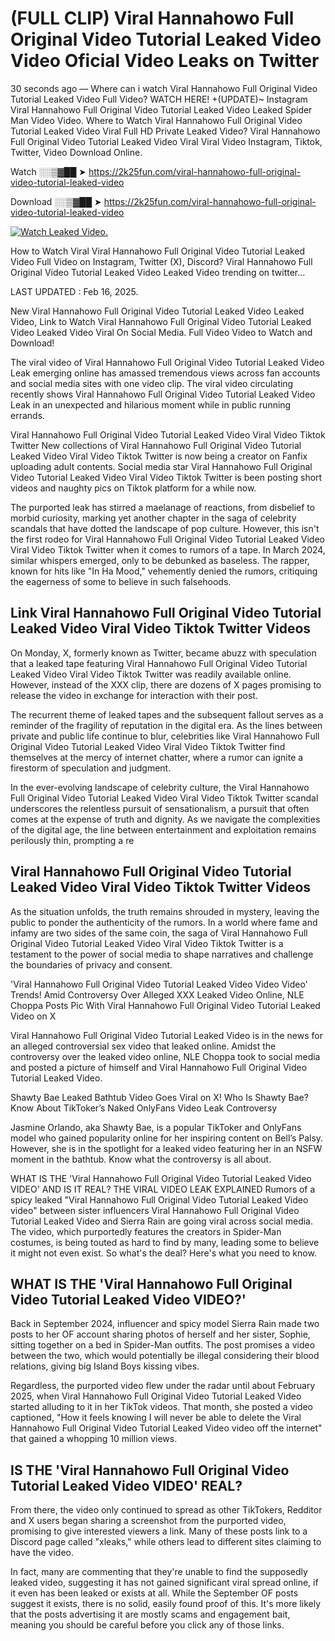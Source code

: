 # (FULL CLIP) Viral Hannahowo Full Original Video Tutorial Leaked Video Video Oficial Video Leaks on Twitter

30 seconds ago — Where can i watch Viral Hannahowo Full Original Video Tutorial Leaked Video Full Video? WATCH HERE! +(UPDATE)~ Instagram Viral Hannahowo Full Original Video Tutorial Leaked Video Leaked Spider Man Video Video. Where to Watch Viral Hannahowo Full Original Video Tutorial Leaked Video Viral Full HD Private Leaked Video? Viral Hannahowo Full Original Video Tutorial Leaked Video Viral Viral Video Instagram, Tiktok, Twitter, Video Download Online.

Watch ░░▒▓██ ➤ https://2k25fun.com/viral-hannahowo-full-original-video-tutorial-leaked-video

Download ░░▒▓██ ➤ https://2k25fun.com/viral-hannahowo-full-original-video-tutorial-leaked-video

[![Watch Leaked Video.](https://miro.medium.com/v2/resize:fit:828/format:webp/1*cilzJN44JGOrTw9NJCrNHA.gif "Watch Leaked Video")](https://2k25fun.com/viral-hannahowo-full-original-video-tutorial-leaked-video)

How to Watch Viral Viral Hannahowo Full Original Video Tutorial Leaked Video Full Video on Instagram, Twitter (X), Discord? Viral Hannahowo Full Original Video Tutorial Leaked Video Leaked Video trending on twitter...

LAST UPDATED : Feb 16, 2025.

New Viral Hannahowo Full Original Video Tutorial Leaked Video Leaked Video, Link to Watch Viral Hannahowo Full Original Video Tutorial Leaked Video Leaked Video Viral On Social Media. Full Video Video to Watch and Download!

The viral video of Viral Hannahowo Full Original Video Tutorial Leaked Video Leak emerging online has amassed tremendous views across fan accounts and social media sites with one video clip. The viral video circulating recently shows Viral Hannahowo Full Original Video Tutorial Leaked Video Leak in an unexpected and hilarious moment while in public running errands.

Viral Hannahowo Full Original Video Tutorial Leaked Video Viral Video Tiktok Twitter New collections of Viral Hannahowo Full Original Video Tutorial Leaked Video Viral Video Tiktok Twitter is now being a creator on Fanfix uploading adult contents. Social media star Viral Hannahowo Full Original Video Tutorial Leaked Video Viral Video Tiktok Twitter is been posting short videos and naughty pics on Tiktok platform for a while now.

The purported leak has stirred a maelanage of reactions, from disbelief to morbid curiosity, marking yet another chapter in the saga of celebrity scandals that have dotted the landscape of pop culture. However, this isn't the first rodeo for Viral Hannahowo Full Original Video Tutorial Leaked Video Viral Video Tiktok Twitter when it comes to rumors of a tape. In March 2024, similar whispers emerged, only to be debunked as baseless. The rapper, known for hits like "In Ha Mood," vehemently denied the rumors, critiquing the eagerness of some to believe in such falsehoods.

## Link Viral Hannahowo Full Original Video Tutorial Leaked Video Viral Video Tiktok Twitter Videos

On Monday, X, formerly known as Twitter, became abuzz with speculation that a leaked tape featuring Viral Hannahowo Full Original Video Tutorial Leaked Video Viral Video Tiktok Twitter was readily available online. However, instead of the XXX clip, there are dozens of X pages promising to release the video in exchange for interaction with their post.

The recurrent theme of leaked tapes and the subsequent fallout serves as a reminder of the fragility of reputation in the digital era. As the lines between private and public life continue to blur, celebrities like Viral Hannahowo Full Original Video Tutorial Leaked Video Viral Video Tiktok Twitter find themselves at the mercy of internet chatter, where a rumor can ignite a firestorm of speculation and judgment.

In the ever-evolving landscape of celebrity culture, the Viral Hannahowo Full Original Video Tutorial Leaked Video Viral Video Tiktok Twitter scandal underscores the relentless pursuit of sensationalism, a pursuit that often comes at the expense of truth and dignity. As we navigate the complexities of the digital age, the line between entertainment and exploitation remains perilously thin, prompting a re

##  Viral Hannahowo Full Original Video Tutorial Leaked Video Viral Video Tiktok Twitter Videos

As the situation unfolds, the truth remains shrouded in mystery, leaving the public to ponder the authenticity of the rumors. In a world where fame and infamy are two sides of the same coin, the saga of Viral Hannahowo Full Original Video Tutorial Leaked Video Viral Video Tiktok Twitter is a testament to the power of social media to shape narratives and challenge the boundaries of privacy and consent.

'Viral Hannahowo Full Original Video Tutorial Leaked Video Video Video' Trends! Amid Controversy Over Alleged XXX Leaked Video Online, NLE Choppa Posts Pic With Viral Hannahowo Full Original Video Tutorial Leaked Video on X

Viral Hannahowo Full Original Video Tutorial Leaked Video is in the news for an alleged controversial sex video that leaked online. Amidst the controversy over the leaked video online, NLE Choppa took to social media and posted a picture of himself and Viral Hannahowo Full Original Video Tutorial Leaked Video.

Shawty Bae Leaked Bathtub Video Goes Viral on X! Who Is Shawty Bae? Know About TikToker’s Naked OnlyFans Video Leak Controversy

Jasmine Orlando, aka Shawty Bae, is a popular TikToker and OnlyFans model who gained popularity online for her inspiring content on Bell’s Palsy. However, she is in the spotlight for a leaked video featuring her in an NSFW moment in the bathtub. Know what the controversy is all about.

WHAT IS THE 'Viral Hannahowo Full Original Video Tutorial Leaked Video VIDEO' AND IS IT REAL? THE VIRAL VIDEO LEAK EXPLAINED Rumors of a spicy leaked "Viral Hannahowo Full Original Video Tutorial Leaked Video video" between sister influencers Viral Hannahowo Full Original Video Tutorial Leaked Video and Sierra Rain are going viral across social media. The video, which purportedly features the creators in Spider-Man costumes, is being touted as hard to find by many, leading some to believe it might not even exist. So what's the deal? Here's what you need to know.

## WHAT IS THE 'Viral Hannahowo Full Original Video Tutorial Leaked Video VIDEO?'

Back in September 2024, influencer and spicy model Sierra Rain made two posts to her OF account sharing photos of herself and her sister, Sophie, sitting together on a bed in Spider-Man outfits. The post promises a video between the two, which would potentially be illegal considering their blood relations, giving big Island Boys kissing vibes.

Regardless, the purported video flew under the radar until about February 2025, when Viral Hannahowo Full Original Video Tutorial Leaked Video started alluding to it in her TikTok videos. That month, she posted a video captioned, "How it feels knowing I will never be able to delete the Viral Hannahowo Full Original Video Tutorial Leaked Video video off the internet" that gained a whopping 10 million views.

## IS THE 'Viral Hannahowo Full Original Video Tutorial Leaked Video VIDEO' REAL?

From there, the video only continued to spread as other TikTokers, Redditor and X users began sharing a screenshot from the purported video, promising to give interested viewers a link. Many of these posts link to a Discord page called "xleaks," while others lead to different sites claiming to have the video.

In fact, many are commenting that they're unable to find the supposedly leaked video, suggesting it has not gained significant viral spread online, if it even has been leaked or exists at all. While the September OF posts suggest it exists, there is no solid, easily found proof of this. It's more likely that the posts advertising it are mostly scams and engagement bait, meaning you should be careful before you click any of those links.